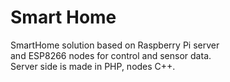 # Smart Home
SmartHome solution based on Raspberry Pi server<br>
and ESP8266 nodes for control and sensor data.<br>
Server side is made in PHP, nodes C++.
